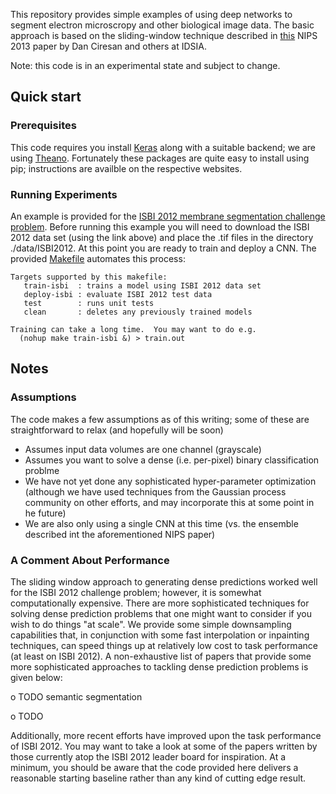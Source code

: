 This repository provides simple examples of using deep networks to segment electron microscropy and other biological image data.  The basic approach is based on the sliding-window technique described in [this](http://papers.nips.cc/paper/4741-deep-neural-networks-segment-neuronal-membranes-in-electron-microscopy-images) NIPS 2013 paper by Dan Ciresan and others at IDSIA.


Note: this code is in an experimental state and subject to change.


## Quick start

### Prerequisites

This code requires you install [Keras](http://keras.io/) along with a suitable backend; we are using [Theano](http://deeplearning.net/software/theano/).  Fortunately these packages are quite easy to install using pip; instructions are availble on the respective websites.


### Running Experiments

An example is provided for the [ISBI 2012 membrane segmentation challenge problem](http://brainiac2.mit.edu/isbi_challenge/).  Before running this example you will need to download the ISBI 2012 data set (using the link above) and place the .tif files in the directory ./data/ISBI2012. At this point you are ready to train and deploy a CNN.  The provided [Makefile](./Makefile) automates this process:

```
Targets supported by this makefile:
   train-isbi  : trains a model using ISBI 2012 data set
   deploy-isbi : evaluate ISBI 2012 test data
   test        : runs unit tests
   clean       : deletes any previously trained models

Training can take a long time.  You may want to do e.g.
  (nohup make train-isbi &) > train.out
```


## Notes

### Assumptions
The code makes a few assumptions as of this writing; some of these are straightforward to relax (and hopefully will be soon)

- Assumes input data volumes are one channel (grayscale)
- Assumes you want to solve a dense (i.e. per-pixel) binary classification problme
- We have not yet done any sophisticated hyper-parameter optimization (although we have used techniques from the Gaussian process community on other efforts, and may incorporate this at some point in he future)
- We are also only using a single CNN at this time (vs. the ensemble described int the aforementioned NIPS paper)


### A Comment About Performance
The sliding window approach to generating dense predictions worked well for the ISBI 2012 challenge problem; however, it is somewhat computationally expensive.  There are more sophisticated techniques for solving dense prediction problems that one might want to consider if you wish to do things "at scale".  We provide some simple downsampling capabilities that, in conjunction with some fast interpolation or inpainting techniques, can speed things up at relatively low cost to task performance (at least on ISBI 2012).  A non-exhaustive list of papers that provide some more sophisticated approaches to tackling dense prediction problems is given below:

o TODO semantic segmentation

o TODO

Additionally, more recent efforts have improved upon the task performance of ISBI 2012.   You may want to take a look at some of the papers written by those currently atop the ISBI 2012 leader board for inspiration.   At a minimum, you should be aware that the code provided here delivers a reasonable starting baseline rather than any kind of cutting edge result.

